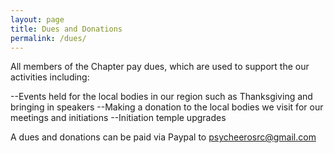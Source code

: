 ```yaml
---
layout: page
title: Dues and Donations
permalink: /dues/
---
```


All members of the Chapter pay dues, which are used to support the our activities including:

--Events held for the local bodies in our region such as Thanksgiving and bringing in speakers
--Making a donation to the local bodies we visit for our meetings and initiations
--Initiation temple upgrades

A dues and donations can be paid via Paypal to <psycheerosrc@gmail.com>

